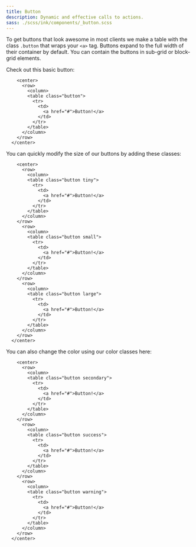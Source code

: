 ```yaml
---
title: Button
description: Dynamic and effective calls to actions.
sass: ./scss/ink/components/_button.scss
---
```


To get buttons that look awesome in most clients we make a table with the class <code>.button</code> that wraps your 
<code>&lt;a&gt;</code> tag. Buttons expand to the full width of their container by default. You can contain the buttons in sub-grid or block-grid elements. 

Check out this basic button:
```inky
    <center>
      <row>
        <column>
        <table class="button">
          <tr>
            <td>
              <a href="#">Button!</a>
            </td>
          </tr>
        </table>
      </column>
    </row>
  </center>
```

You can quickly modify the size of our buttons by adding these classes:
```inky
    <center>
      <row>
        <column>
        <table class="button tiny">
          <tr>
            <td>
              <a href="#">Button!</a>
            </td>
          </tr>
        </table>
      </column>
    </row>
      <row>
        <column>
        <table class="button small">
          <tr>
            <td>
              <a href="#">Button!</a>
            </td>
          </tr>
        </table>
      </column>
    </row>
      <row>
        <column>
        <table class="button large">
          <tr>
            <td>
              <a href="#">Button!</a>
            </td>
          </tr>
        </table>
      </column>
    </row>
  </center>
```

You can also change the color using our color classes here:
```inky
    <center>
      <row>
        <column>
        <table class="button secondary">
          <tr>
            <td>
              <a href="#">Button!</a>
            </td>
          </tr>
        </table>
      </column>
    </row>
      <row>
        <column>
        <table class="button success">
          <tr>
            <td>
              <a href="#">Button!</a>
            </td>
          </tr>
        </table>
      </column>
    </row>
      <row>
        <column>
        <table class="button warning">
          <tr>
            <td>
              <a href="#">Button!</a>
            </td>
          </tr>
        </table>
      </column>
    </row>
  </center>
```
